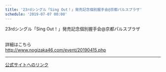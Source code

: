 ```yaml
---
title: '23rdシングル「Sing Out！」発売記念個別握手会@京都パルスプラザ'
schedule: '2019-07-07 00:00'
---
```


<div id="detailBody"> <p>  23rdシングル「Sing Out！」発売記念個別握手会@京都パルスプラザ </p> <p>  <br/>  詳細はこちら  <br/>  <a href="http://www.nogizaka46.com/event/20190415.php" target="_self" title="http://www.nogizaka46.com/event/20190415.php">   http://www.nogizaka46.com/event/20190415.php  </a> </p></div>

---
[公式サイトへのリンク]('http://www.nogizaka46.com/schedule/2019/07/050413.php?member=mio-yakubo&category=&monthly=201907')